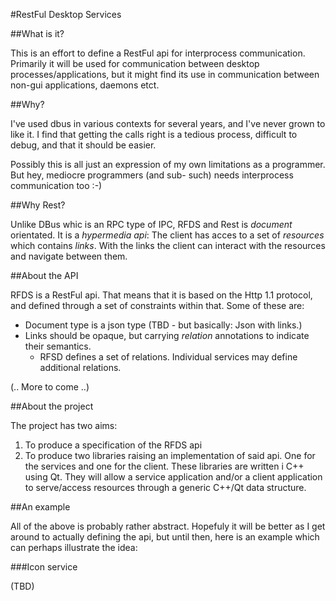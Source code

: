 #RestFul Desktop Services

##What is it?

This is an effort to define a RestFul api for interprocess communication. Primarily it will be used for communication between desktop processes/applications, but it might find its use in communication between non-gui applications, daemons etct.

##Why?

I've used dbus in various contexts for several years, and I've never grown to like it. I find that getting the calls right is a tedious process, difficult to debug, and that it should be easier. 

Possibly this is all just an expression of my own limitations as a programmer. But hey, mediocre programmers (and sub- such) needs interprocess communication too :-)


##Why Rest?

Unlike DBus whic is an RPC type of IPC,  RFDS and Rest is _document_ orientated. It is a _hypermedia api_: The client has acces to a set of _resources_ which contains _links_. With the links the client can interact with the resources and navigate between them.

##About the API

RFDS is a RestFul api. That means that it is based on the Http 1.1 protocol, and defined through a set of constraints within that. Some of these are:

- Document type is a json type (TBD - but basically: Json with links.)
- Links should be opaque, but carrying _relation_ annotations to indicate their semantics.
	- RFSD defines a set of relations. Individual services may define additional relations.
	
(.. More to come ..)


##About the project

The project has two aims: 

1. To produce a specification of the RFDS api
1. To produce two libraries raising an implementation of said api. One for the services and one for the client. These libraries are written i C++ using Qt. They will allow a service application and/or a client application to serve/access resources through a generic C++/Qt data structure.


##An example

All of the above is probably rather abstract. Hopefuly it will be better as I get around to actually defining the api, but until then, here is an example which can perhaps illustrate the idea:

###Icon service

(TBD)
